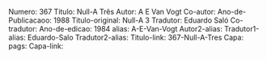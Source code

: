 Numero: 367
Titulo: Null-A Três
Autor: A E Van Vogt
Co-autor: 
Ano-de-Publicacaoo: 1988
Titulo-original: Null-A 3
Tradutor: Eduardo Saló
Co-tradutor: 
Ano-de-edicao: 1984
alias: A-E-Van-Vogt
Autor2-alias: 
Tradutor1-alias: Eduardo-Salo
Tradutor2-alias: 
Titulo-link: 367-Null-A-Tres
Capa: 
pags: 
Capa-link: